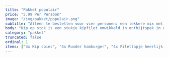 ```yaml
---
title: "Pakket populair"
price: "5.99 Per Persoon"
image: "/img/pakket/populair.png"
subtitle: "Alleen te bestellen voor vier personen: een lekkere mix met Kip spies, Runder Hamburger, Gemarineerd filetlapje, en Kip op stok."
body: "Kip op stok is een stukje kipfilet omwikkeld in ontbijtspek in een pesto kruiden botermarinade."
category: "pakket"
truncated: false
ordinal: 1
items: ["4x Kip spies", "4x Runder hamburger", "4x Filetlapje heerlijk gemarineerd", "4x Kip op stok"]
---
```

